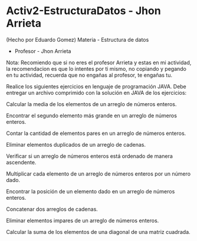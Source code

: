 # Activ2-EstructuraDatos - Jhon Arrieta

(Hecho por Eduardo Gomez) 
Materia - Estructura de datos
- Profesor - Jhon Arrieta

Nota: Recomiendo que si no eres el profesor Arrieta y estas en mi actividad, la recomendacion es que lo intentes por ti mismo, no copiando y pegando en tu actividad, recuerda que no engañas al profesor, te engañas tu.

Realice los siguientes ejercicios en lenguaje de programación JAVA. Debe entregar un archivo comprimido con la solución en JAVA de los ejercicios:

Calcular la media de los elementos de un arreglo de números enteros.

Encontrar el segundo elemento más grande en un arreglo de números enteros.

Contar la cantidad de elementos pares en un arreglo de números enteros.

Eliminar elementos duplicados de un arreglo de cadenas.

Verificar si un arreglo de números enteros está ordenado de manera ascendente.

Multiplicar cada elemento de un arreglo de números enteros por un número dado.

Encontrar la posición de un elemento dado en un arreglo de números enteros.

Concatenar dos arreglos de cadenas.

Eliminar elementos impares de un arreglo de números enteros.

Calcular la suma de los elementos de una diagonal de una matriz cuadrada.



